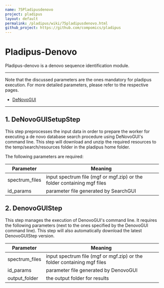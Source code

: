 ```yaml
---
name: 75Pladipusdenovo
project: pladipus
layout: default
permalink: /pladipus/wiki/75pladipusdenovo.html
github_project: https://github.com/compomics/pladipus
---
```


# Pladipus-Denovo

Pladipus-denovo is a denovo sequence identification module. 

----

Note that the discussed parameters are the ones mandatory for pladipus execution. For more detailed parameters, please refer to the respective pages.

* [DeNovoGUI](/denovogui.html)

----

## 1. DeNovoGUISetupStep

This step preprocesses the input data in order to prepare the worker for executing a de novo database search procedure using DeNovoGUI's command line. This step will download and unzip the required resources to the temp/search/resources folder in the pladipus home folder. 

The following parameters are required: 

Parameter | Meaning
--- | -------------- | 
spectrum_files | input spectrum file (mgf or mgf.zip) or the folder containing mgf files 
id_params | parameter file generated by SearchGUI

## 2. DenovoGUIStep

This step manages the execution of DenovoGUI's command line. It requires the following parameters (next to the ones specified by the DenovoGUI command line). This step will also automatically download the latest DenovoGUIStep version.

Parameter | Meaning
--- | -------------- | 
spectrum_files | input spectrum file (mgf or mgf.zip) or the folder containing mgf files 
id_params | parameter file generated by DenovoGUI
output_folder | the output folder for results

